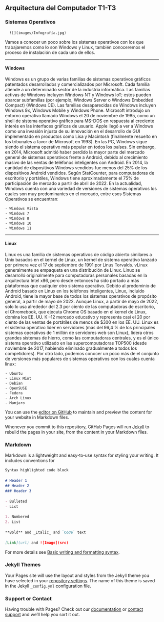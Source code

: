## Arquitectura del Computador T1-T3
  
### Sistemas Operativos
      
      ![](images/Infografía.jpg)
      
Vamos a conocer un poco sobre los sistemas operativos con los que trabajaremos como lo son Windows y Linux, también conoceremos el proceso de instalación de cada uno de ellos.
****
#### Windows
      
   Windows es un grupo de varias familias de sistemas operativos gráficos patentados desarrollados y comercializados por Microsoft. Cada familia atiende a un determinado sector de la industria informática. Las familias activas de Windows incluyen Windows NT y Windows IoT; estos pueden abarcar subfamilias (por ejemplo, Windows Server o Windows Embedded Compact) (Windows CE). Las familias desaparecidas de Windows incluyen Windows 9x, Windows Mobile y Windows Phone.
    Microsoft introdujo un entorno operativo llamado Windows el 20 de noviembre de 1985, como un shell de sistema operativo gráfico para MS-DOS en respuesta al creciente interés en las interfaces gráficas de usuario. 
    Apple llegó a ver a Windows como una invasión injusta de su innovación en el desarrollo de GUI implementado en productos como Lisa y Macintosh (finalmente resuelto en los tribunales a favor de Microsoft en 1993). En las PC, Windows sigue siendo el sistema operativo más popular en todos los países. Sin embargo, en 2014, Microsoft admitió haber perdido la mayor parte del mercado general de sistemas operativos frente a Android, debido al crecimiento masivo de las ventas de teléfonos inteligentes con Android. En 2014, la cantidad de dispositivos Windows vendidos fue menos del 25% de los dispositivos Android vendidos. Según StatCounter, para computadoras de escritorio y portátiles, Windows tiene aproximadamente el 75% de participación de mercado a partir de abril de 2022.
    En la actualidad, Windows cuenta con una variedad de versiones de sistemas operativos los cuales son muy predominantes en el mercado, entre esos Sistemas Operativos se encuentran: 
    
    - Windows Vista
    - Windows 7
    - Windows 8
    - Windows 10
    - Windows 11
    
****
#### Linux 
    
   Linux es una familia de sistemas operativos de código abierto similares a Unix basados en el kernel de Linux, un kernel de sistema operativo lanzado por primera vez el 17 de septiembre de 1991 por Linus Torvalds. vLinux generalmente se empaqueta en una distribución de Linux. 
    Linux se desarrolló originalmente para computadoras personales basadas en la arquitectura Intel x86, pero desde entonces ha sido portado a más plataformas que cualquier otro sistema operativo. Debido al predominio de Android basado en Linux en los teléfonos inteligentes, Linux, incluido Android, tiene la mayor base de todos los sistemas operativos de propósito general, a partir de mayo de 2022. Aunque Linux, a partir de mayo de 2022, solo lo usa alrededor del 2.3 por ciento de las computadoras de escritorio, el Chromebook, que ejecuta Chrome OS basado en el kernel de Linux, domina los EE. UU. K –12 mercado educativo y representa casi el 20 por ciento de las ventas de portátiles de menos de $300 en los EE. UU. Linux es el sistema operativo líder en servidores (más del 96,4 % de los principales sistemas operativos de 1 millón de servidores web son Linux), lidera otros grandes sistemas de hierro, como las computadoras centrales, y es el único sistema operativo utilizado en las supercomputadoras TOP500 (desde noviembre de 2017, habiendo eliminado gradualmente a todos los competidores).
    Por otro lado, podemos conocer un poco más de el conjunto de versiones más populares de sistemas operativos con los cuales cuenta linux: 
    
    - Ubuntu
    - Linux Mint
    - Debian
    - OpenSUSE
    - Fedora
    - Arch Linux
    - Manjaro 

    
    
    
    
    
    
  
You can use the [editor on GitHub](https://github.com/EdwardJSM23/Arq-Comp-I-UPTM/edit/gh-pages/index.md) to maintain and preview the content for your website in Markdown files.

Whenever you commit to this repository, GitHub Pages will run [Jekyll](https://jekyllrb.com/) to rebuild the pages in your site, from the content in your Markdown files.

### Markdown

Markdown is a lightweight and easy-to-use syntax for styling your writing. It includes conventions for

```markdown
Syntax highlighted code block

# Header 1
## Header 2
### Header 3

- Bulleted
- List

1. Numbered
2. List

**Bold** and _Italic_ and `Code` text

[Link](url) and ![Image](src)
```

For more details see [Basic writing and formatting syntax](https://docs.github.com/en/github/writing-on-github/getting-started-with-writing-and-formatting-on-github/basic-writing-and-formatting-syntax).

### Jekyll Themes

Your Pages site will use the layout and styles from the Jekyll theme you have selected in your [repository settings](https://github.com/EdwardJSM23/Arq-Comp-I-UPTM/settings/pages). The name of this theme is saved in the Jekyll `_config.yml` configuration file.

### Support or Contact

Having trouble with Pages? Check out our [documentation](https://docs.github.com/categories/github-pages-basics/) or [contact support](https://support.github.com/contact) and we’ll help you sort it out.
